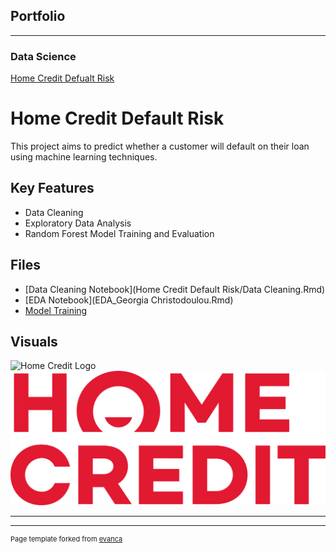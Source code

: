 ## Portfolio

---

### Data Science

[Home Credit Defualt Risk](/index.md)

# Home Credit Default Risk

This project aims to predict whether a customer will default on their loan using machine learning techniques.

## Key Features
- Data Cleaning
- Exploratory Data Analysis
- Random Forest Model Training and Evaluation

## Files
- [Data Cleaning Notebook](Home Credit Default Risk/Data Cleaning.Rmd)
- [EDA Notebook](EDA_Georgia Christodoulou.Rmd)
- [Model Training](model-training.Rmd)

## Visuals
<img src="../../images/Home_Credit_logo.svg.png" alt="Home Credit Logo" style="width: 300px;"/>

<img src="images/Home_Credit_logo.svg.png?raw=true"/>

---




---
<p style="font-size:11px">Page template forked from <a href="https://github.com/evanca/quick-portfolio">evanca</a></p>
<!-- Remove above link if you don't want to attibute -->
